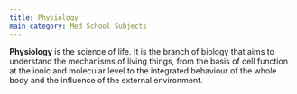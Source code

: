 ```yaml
---
title: Physiology
main_category: Med School Subjects
---
```

**Physiology** is the science of life. It is the branch of biology that aims to understand the mechanisms of living things, from the basis of cell function at the ionic and molecular level to the integrated behaviour of the whole body and the influence of the external environment.